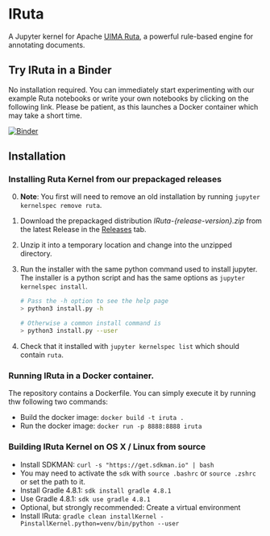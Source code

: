 # IRuta
A Jupyter kernel for Apache [UIMA Ruta](https://uima.apache.org/ruta.html), a powerful rule-based engine for annotating documents.

## Try IRuta in a Binder
No installation required. You can immediately start experimenting with our example Ruta notebooks or write your own notebooks by clicking on the following link.
Please be patient, as this launches a Docker container which may take a short time.

[![Binder](https://mybinder.org/badge_logo.svg)](https://mybinder.org/v2/gh/averbis/IRuta/HEAD)
## Installation
### Installing Ruta Kernel from our prepackaged releases
0. **Note**: You first will need to remove an old installation by running `jupyter kernelspec remove ruta`. 

1. Download the prepackaged distribution *IRuta-{release-version}.zip* from the latest Release in the [Releases](https://github.com/averbis/IRuta/releasesreleases) tab. 

2. Unzip it into a temporary location and change into the unzipped directory.

3.  Run the installer with the same python command used to install jupyter. The installer is a python script and has the same options as `jupyter kernelspec install`.

    ```bash
    # Pass the -h option to see the help page
    > python3 install.py -h

    # Otherwise a common install command is
    > python3 install.py --user
    ```

4.  Check that it installed with `jupyter kernelspec list` which should contain `ruta`.

### Running IRuta in a Docker container.
The repository contains a Dockerfile. You can simply execute it by running thw following two commands:
* Build the docker image: `docker build -t iruta .`
* Run the docker image: `docker run -p 8888:8888 iruta`

### Building IRuta Kernel on OS X / Linux from source
* Install SDKMAN: `curl -s "https://get.sdkman.io" | bash`
* You may need to activate the `sdk` with `source .bashrc` or `source .zshrc` or set the path to it.
* Install Gradle 4.8.1: `sdk install gradle 4.8.1`
* Use Gradle 4.8.1: `sdk use gradle 4.8.1`
* Optional, but strongly recommended: Create a virtual environment
* Install IRuta: `gradle clean installKernel -PinstallKernel.python=venv/bin/python --user` 